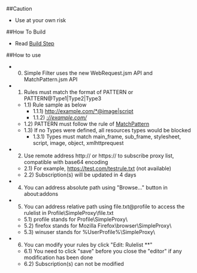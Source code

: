 ##Caution

- Use at your own risk

##How To Build

- Read <a href="https://github.com/jc3213/Misc/blob/master/Manual/en-US/HowToBuild.md">Build Step</a>

##How to use

- 0) Simple Filter uses the new WebRequest.jsm API and MatchPattern.jsm API
- 1) Rules must match the format of PATTERN or PATTERN@Type1|Type2|Type3
  - 1.1) Rule sample as below
    - 1.1.1) http://example.com/*@image|script
    - 1.1.2) <a href="https://github.com/jc3213/Misc/edit/master/Manual/en-US/SimpleFilter.md">*://example.com/*</a>
  - 1.2) PATTERN must follow the rule of <a href="https://developer.mozilla.org/en-US/Add-ons/WebExtensions/Match_patterns">MatchPattern</a>
  - 1.3) If no Types were defined, all resources types would be blocked
    - 1.3.1) Types must match main_frame, sub_frame, stylesheet, script, image, object, xmlhttprequest
- 2) Use remote address http:// or https:// to subscribe proxy list, compatible with base64 encoding
  - 2.1) For example, https://test.com/testrule.txt (not available)
  - 2.2) Subscription(s) will be updated in 4 days
- 4) You can address absolute path using "Browse..." button in about:addons
- 5) You can address relative path using file.txt@profile to access the rulelist in Profile\SimpleProxy\file.txt
  - 5.1) profile stands for Profile\SimpleProxy\
  - 5.2) firefox stands for Mozilla Firefox\browser\SimpleProxy\
  - 5.3) winuser stands for %UserProfile%\SimpleProxy\
- 6) You can modify your rules by click "Edit: Rulelist **"
  - 6.1) You need to click "save" before you close the "editor" if any modification has been done
  - 6.2) Subscription(s) can not be modified
